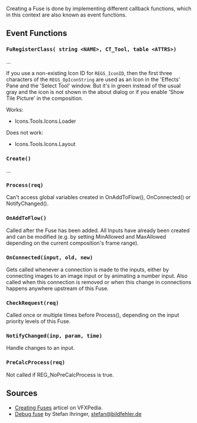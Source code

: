 Creating a Fuse is done by implementing different callback functions, which in this context are also known as event functions.

## Event Functions

### `FuRegisterClass( string <NAME>, CT_Tool, table <ATTRS>)`

...

If you use a non-existing Icon ID for `REGS_IconID`, then the first three characters of the `REGS_OpIconString` are used as an Icon in the 'Effects' Pane and the 'Select Tool' window. But it's in green instead of the usual gray and the icon is not shown in the about dialog or if you enable 'Show Tile Picture' in the composition.

Works:
- Icons.Tools.Icons.Loader

Does not work:
- Icons.Tools.Icons.Layout


### `Create()`

...

### `Process(req)`

Can't access global variables created in OnAddToFlow(), OnConnected() or NotifyChanged().

### `OnAddToFlow()`

Called after the Fuse has been added. All Inputs have already been created and can be modified (e.g. by setting MinAllowed and MaxAllowed depending on the current composition's frame range).

### `OnConnected(input, old, new)`

Gets called whenever a connection is made to the inputs, either by connecting images to an image input or by animating a number input. Also called when this connection is removed or when this change in connections happens anywhere upstream of this Fuse.


### `CheckRequest(req)`

Called once or multiple times before Process(), depending on the input priority levels of this Fuse.

###  `NotifyChanged(inp, param, time)`

Handle changes to an input.


### `PreCalcProcess(req)`

Not called if REG_NoPreCalcProcess is true.


## Sources

- [Creating Fuses](https://www.steakunderwater.com/VFXPedia/96.0.243.189/index3e69.html?title=Eyeon:Script/Reference/Applications/Fuse/Creating_Fuses) articel on VFXPedia.
- [Debug fuse](https://www.steakunderwater.com/VFXPedia/96.0.243.189/images/Debug.Fuse) by Stefan Ihringer, stefan@bildfehler.de
